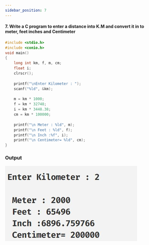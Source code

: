 ```yaml
---
sidebar_position: 7
---
```


#### 7. Write a C program to enter a distance into K.M and convert it in to meter, feet inches and Centimeter

```c
#include <stdio.h>
#include <conio.h>
void main()
{
    long int km, f, m, cm;
    float i;
    clrscr();

    printf("\nEnter Kilometer : ");
    scanf("%ld", &km);

    m = km * 1000;
    f = km * 32748;
    i = km * 3448.38;
    cm = km * 100000;

    printf("\n Meter : %ld", m);
    printf("\n Feet : %ld", f);
    printf("\n Inch :%f", i);
    printf("\n Centimeter= %ld", cm);
}

```

### Output

![d](outputs\Practical-07.c.jpg)

